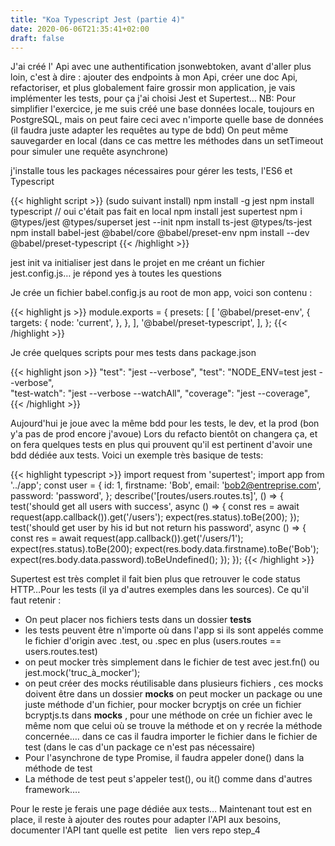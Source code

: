 ```yaml
---
title: "Koa Typescript Jest (partie 4)"
date: 2020-06-06T21:35:41+02:00
draft: false
---
```


J'ai créé l' Api avec une authentification jsonwebtoken, avant d'aller plus loin, c'est à dire : ajouter des endpoints à mon Api, créer une doc Api, refactoriser, et plus globalement faire grossir mon application, je vais implémenter les tests, pour ça j'ai choisi Jest et Supertest…
NB: Pour simplifier l'exercice, je me suis créé une base données locale, toujours en PostgreSQL, mais on peut faire ceci avec n'importe quelle base de données (il faudra juste adapter les requêtes au type de bdd)
On peut même sauvegarder en local (dans ce cas mettre les méthodes dans un setTimeout pour simuler une requête asynchrone)

j'installe tous les packages nécessaires pour gérer les tests, l'ES6 et Typescript

{{< highlight script >}}
(sudo suivant install) npm install -g jest
npm install typescript // oui c'était pas fait en local
npm install jest supertest 
npm i @types/jest @types/superset
jest --init
npm install ts-jest @types/ts-jest
npm install babel-jest @babel/core @babel/preset-env
npm install --dev @babel/preset-typescript
{{< /highlight >}}

jest init va initialiser jest dans le projet en me créant un fichier jest.config.js… je répond yes à toutes les questions

Je crée un fichier babel.config.js au root de mon app, voici son contenu :

{{< highlight js >}}
module.exports = {
presets: [
   [
    '@babel/preset-env',
    {
    targets: {
      node: 'current',
    },
   },
  ],
  '@babel/preset-typescript',
 ],
};
{{< /highlight >}}

Je crée quelques scripts pour mes tests dans package.json

{{< highlight json >}}
"test": "jest --verbose",
"test": "NODE_ENV=test jest --verbose",  
"test-watch": "jest --verbose --watchAll",
"coverage": "jest --coverage",
{{< /highlight >}}

Aujourd'hui je joue avec la même bdd pour les tests, le dev, et la prod (bon y'a pas de prod encore j'avoue)
Lors du refacto bientôt on changera ça, et on fera quelques tests en plus qui prouvent qu'il est pertinent d'avoir une bdd dédiée aux tests.
Voici un exemple très basique de tests:

{{< highlight typescript >}}
import request from 'supertest';
import app from '../app';
const user = {
 id: 1,
 firstname: 'Bob',
 email: 'bob2@entreprise.com',
 password: 'password',
};
describe('[routes/users.routes.ts]', () => {
 test('should get all users with success', async () => {
   const res = await request(app.callback()).get('/users');
   expect(res.status).toBe(200);
});
test('should get user by his id but not return his password', async () => {
 const res = await request(app.callback()).get('/users/1');
 expect(res.status).toBe(200);
 expect(res.body.data.firstname).toBe('Bob');
 expect(res.body.data.password).toBeUndefined();
  });
});
{{< /highlight >}}

Supertest est très complet il fait bien plus que retrouver le code status HTTP…Pour les tests (il ya d'autres exemples dans les sources). Ce qu'il faut retenir :

- On peut placer nos fichiers tests dans un dossier __tests__
- les tests peuvent être n'importe où dans l'app si ils sont appelés comme le fichier d'origin avec .test, ou .spec en plus (users.routes == users.routes.test)
- on peut mocker très simplement dans le fichier de test avec jest.fn() ou jest.mock('truc_à_mocker');
- on peut créer des mocks réutilisable dans plusieurs fichiers , ces mocks doivent être dans un dossier __mocks__ on peut mocker un package ou une juste méthode d'un fichier, pour mocker bcryptjs on crée un fichier bcryptjs.ts dans __mocks__ , pour une méthode on crée un fichier avec le même nom que celui où se trouve la méthode et on y recrée la méthode concernée…. dans ce cas il faudra importer le fichier dans le fichier de test (dans le cas d'un package ce n'est pas nécessaire) 
- Pour l'asynchrone de type Promise, il faudra appeler done() dans la méthode de test
- La méthode de test peut s'appeler test(), ou it() comme dans d'autres framework….

Pour le reste je ferais une page dédiée aux tests…
Maintenant tout est en place, il reste à ajouter des routes pour adapter l'API aux besoins, documenter l'API tant quelle est petite
 
lien vers repo step_4






